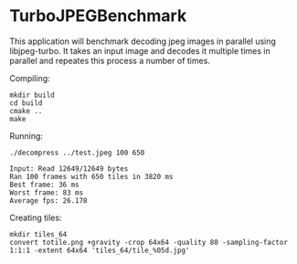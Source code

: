 # TurboJPEGBenchmark

This application will benchmark decoding jpeg images in parallel using libjpeg-turbo. It takes an input image and decodes it multiple times in parallel and repeates this process a number of times.

Compiling:

```
mkdir build
cd build
cmake ..
make
```

Running:

```
./decompress ../test.jpeg 100 650

Input: Read 12649/12649 bytes
Ran 100 frames with 650 tiles in 3820 ms
Best frame: 36 ms
Worst frame: 83 ms
Average fps: 26.178
```


Creating tiles:
```
mkdir tiles_64
convert totile.png +gravity -crop 64x64 -quality 80 -sampling-factor 1:1:1 -extent 64x64 'tiles_64/tile_%05d.jpg'
```
